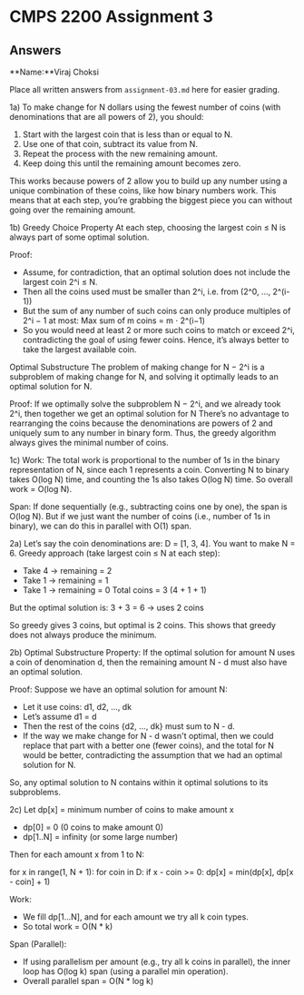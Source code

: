 # CMPS 2200 Assignment 3
## Answers

**Name:**Viraj Choksi


Place all written answers from `assignment-03.md` here for easier grading.


1a)
To make change for N dollars using the fewest number of coins (with denominations that are all powers of 2), you should:
1. Start with the largest coin that is less than or equal to N.
2. Use one of that coin, subtract its value from N.
3. Repeat the process with the new remaining amount.
4. Keep doing this until the remaining amount becomes zero.

This works because powers of 2 allow you to build up any number using a unique combination of these coins, like how binary numbers work.
This means that at each step, you’re grabbing the biggest piece you can without going over the remaining amount.


1b)
Greedy Choice Property
At each step, choosing the largest coin ≤ N is always part of some optimal solution.

Proof:
- Assume, for contradiction, that an optimal solution does not include the largest coin 2^i ≤ N. 
- Then all the coins used must be smaller than 2^i, i.e. from (2^0, ..., 2^(i-1))
- But the sum of any number of such coins can only produce multiples of 2^i − 1 at most: Max sum of m coins = m ⋅ 2^(i−1)
- So you would need at least 2 or more such coins to match or exceed 2^i, contradicting the goal of using fewer coins. Hence, it’s always
better to take the largest available coin.

Optimal Substructure
The problem of making change for N − 2^i is a subproblem of making change for N, and solving it optimally leads to an optimal solution for N.

Proof: If we optimally solve the subproblem N − 2^i, and we already took 2^i, then together we get an optimal solution for N There’s no advantage to rearranging the coins because the denominations are powers of 2 and uniquely sum to any number in binary form. 
Thus, the greedy algorithm always gives the minimal number of coins.


1c)
Work:
The total work is proportional to the number of 1s in the binary representation of N, since each 1 represents a coin.
Converting N to binary takes O(log N) time, and counting the 1s also takes O(log N) time.
So overall work = O(log N).

Span:
If done sequentially (e.g., subtracting coins one by one), the span is O(log N).
But if we just want the number of coins (i.e., number of 1s in binary), we can do this in parallel with O(1) span.


2a)
Let’s say the coin denominations are: D = [1, 3, 4]. You want to make N = 6.
Greedy approach (take largest coin ≤ N at each step):
- Take 4 -> remaining = 2
- Take 1 -> remaining = 1
- Take 1 -> remaining = 0
Total coins = 3 (4 + 1 + 1)

But the optimal solution is:
3 + 3 = 6 -> uses 2 coins

So greedy gives 3 coins, but optimal is 2 coins. This shows that greedy does not always produce the minimum.


2b)
Optimal Substructure Property: If the optimal solution for amount N uses a coin of denomination d, then the remaining amount N - d must also have an optimal solution.

Proof:
Suppose we have an optimal solution for amount N:
- Let it use coins: d1, d2, ..., dk
- Let’s assume d1 = d
- Then the rest of the coins {d2, ..., dk} must sum to N - d.
- If the way we make change for N - d wasn't optimal, then we could replace that part with a better one (fewer coins), and the total for N would be better, contradicting the assumption that we had an optimal solution for N.

So, any optimal solution to N contains within it optimal solutions to its subproblems.

2c)
Let dp[x] = minimum number of coins to make amount x
- dp[0] = 0 (0 coins to make amount 0)
- dp[1..N] = infinity (or some large number)

Then for each amount x from 1 to N:

for x in range(1, N + 1):
    for coin in D:
        if x - coin >= 0:
            dp[x] = min(dp[x], dp[x - coin] + 1)

Work:
- We fill dp[1...N], and for each amount we try all k coin types.
- So total work = O(N * k)

Span (Parallel):
- If using parallelism per amount (e.g., try all k coins in parallel), the inner loop has O(log k) span (using a parallel min operation).
- Overall parallel span = O(N * log k)
